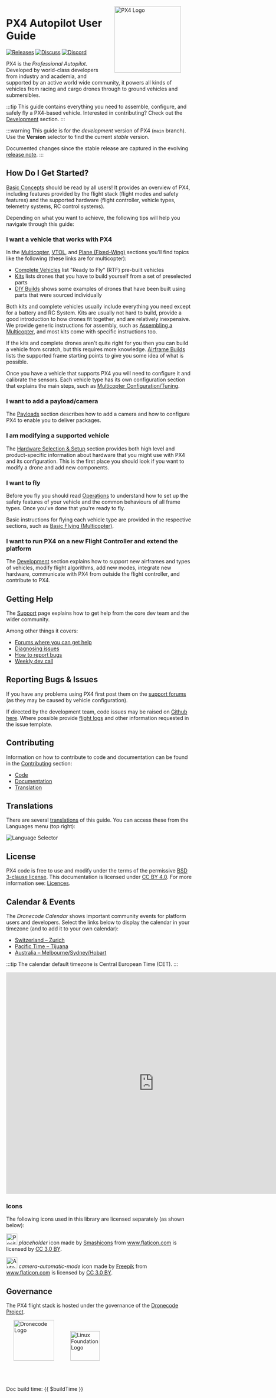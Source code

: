 <div style="float:right; padding:10px; margin-right:20px;"><a href="https://px4.io/"><img src="../assets/site/logo_pro_small.png" title="PX4 Logo" width="180px" /></a></div>

# PX4 Autopilot User Guide

[![Releases](https://img.shields.io/badge/release-main-blue.svg)](https://github.com/PX4/PX4-Autopilot/releases) [![Discuss](https://img.shields.io/badge/discuss-px4-ff69b4.svg)](https://discuss.px4.io//) [![Discord](https://discordapp.com/api/guilds/1022170275984457759/widget.png?style=shield)](https://discord.gg/dronecode)

PX4 is the _Professional Autopilot_.
Developed by world-class developers from industry and academia, and supported by an active world wide community, it powers all kinds of vehicles from racing and cargo drones through to ground vehicles and submersibles.

:::tip
This guide contains everything you need to assemble, configure, and safely fly a PX4-based vehicle. Interested in contributing? Check out the [Development](development/development.md) section.
:::

:::warning
This guide is for the _development_ version of PX4 (`main` branch).
Use the **Version** selector to find the current _stable_ version.

Documented changes since the stable release are captured in the evolving [release note](releases/main.md).
:::

## How Do I Get Started?

[Basic Concepts](getting_started/px4_basic_concepts.md) should be read by all users!
It provides an overview of PX4, including features provided by the flight stack (flight modes and safety features) and the supported hardware (flight controller, vehicle types, telemetry systems, RC control systems).

Depending on what you want to achieve, the following tips will help you navigate through this guide:

### I want a vehicle that works with PX4

In the [Multicopter](frames_multicopter/index.md), [VTOL](frames_vtol/index.md), and [Plane (Fixed-Wing)](frames_plane/index.md) sections you'll find topics like the following (these links are for multicopter):

- [Complete Vehicles](complete_vehicles_mc/index.md) list "Ready to Fly" (RTF) pre-built vehicles
- [Kits](frames_multicopter/kits.md) lists drones that you have to build yourself from a set of preselected parts
- [DIY Builds](frames_multicopter/diy_builds.md) shows some examples of drones that have been built using parts that were sourced individually

Both kits and complete vehicles usually include everything you need except for a battery and RC System.
Kits are usually not hard to build, provide a good introduction to how drones fit together, and are relatively inexpensive.
We provide generic instructions for assembly, such as [Assembling a Multicopter](assembly/assembly_mc.md), and most kits come with specific instructions too.

If the kits and complete drones aren't quite right for you then you can build a vehicle from scratch, but this requires more knowledge.
[Airframe Builds](airframes/index.md) lists the supported frame starting points to give you some idea of what is possible.

Once you have a vehicle that supports PX4 you will need to configure it and calibrate the sensors.
Each vehicle type has its own configuration section that explains the main steps, such as [Multicopter Configuration/Tuning](config_mc/index.md).

### I want to add a payload/camera

The [Payloads](payloads/index.md) section describes how to add a camera and how to configure PX4 to enable you to deliver packages.

### I am modifying a supported vehicle

The [Hardware Selection & Setup](hardware/drone_parts.md) section provides both high level and product-specific information about hardware that you might use with PX4 and its configuration.
This is the first place you should look if you want to modify a drone and add new components.

### I want to fly

Before you fly you should read [Operations](config/operations.md) to understand how to set up the safety features of your vehicle and the common behaviours of all frame types.
Once you've done that you're ready to fly.

Basic instructions for flying each vehicle type are provided in the respective sections, such as [Basic Flying (Multicopter)](flying/basic_flying_mc.md).

### I want to run PX4 on a new Flight Controller and extend the platform

The [Development](development/development.md) section explains how to support new airframes and types of vehicles, modify flight algorithms, add new modes, integrate new hardware, communicate with PX4 from outside the flight controller, and contribute to PX4.

## Getting Help

The [Support](contribute/support.md) page explains how to get help from the core dev team and the wider community.

Among other things it covers:

- [Forums where you can get help](contribute/support.md#forums-and-chat)
- [Diagnosing issues](contribute/support.md#diagnosing-problems)
- [How to report bugs](contribute/support.md#issue-bug-reporting)
- [Weekly dev call](contribute/support.md#weekly-dev-call)

## Reporting Bugs & Issues

If you have any problems using PX4 first post them on the [support forums](contribute/support.md#forums-and-chat) (as they may be caused by vehicle configuration).

If directed by the development team, code issues may be raised on [Github here](https://github.com/PX4/PX4-Autopilot/issues).
Where possible provide [flight logs](getting_started/flight_reporting.md) and other information requested in the issue template.

## Contributing

Information on how to contribute to code and documentation can be found in the [Contributing](contribute/index.md) section:

- [Code](contribute/index.md)
- [Documentation](contribute/docs.md)
- [Translation](contribute/translation.md)

## Translations

There are several [translations](contribute/translation.md) of this guide.
You can access these from the Languages menu (top right):

![Language Selector](../assets/vuepress/language_selector.png)

<!--@include: _contributors.md-->

## License

PX4 code is free to use and modify under the terms of the permissive [BSD 3-clause license](https://opensource.org/licenses/BSD-3-Clause).
This documentation is licensed under [CC BY 4.0](https://creativecommons.org/licenses/by/4.0/).
For more information see: [Licences](contribute/licenses.md).

## Calendar & Events

The _Dronecode Calendar_ shows important community events for platform users and developers.
Select the links below to display the calendar in your timezone (and to add it to your own calendar):

- [Switzerland – Zurich](https://calendar.google.com/calendar/embed?src=linuxfoundation.org_g21tvam24m7pm7jhev01bvlqh8%40group.calendar.google.com&ctz=Europe%2FZurich)
- [Pacific Time – Tijuana](https://calendar.google.com/calendar/embed?src=linuxfoundation.org_g21tvam24m7pm7jhev01bvlqh8%40group.calendar.google.com&ctz=America%2FTijuana)
- [Australia – Melbourne/Sydney/Hobart](https://calendar.google.com/calendar/embed?src=linuxfoundation.org_g21tvam24m7pm7jhev01bvlqh8%40group.calendar.google.com&ctz=Australia%2FSydney)

:::tip
The calendar default timezone is Central European Time (CET).
:::

<iframe src="https://calendar.google.com/calendar/embed?title=Dronecode%20Calendar&amp;mode=WEEK&amp;height=600&amp;wkst=1&amp;bgcolor=%23FFFFFF&amp;src=linuxfoundation.org_g21tvam24m7pm7jhev01bvlqh8%40group.calendar.google.com&amp;color=%23691426&amp;ctz=Europe%2FZurich" style="border-width:0" width="800" height="600" frameborder="0" scrolling="no"></iframe>

### Icons

The following icons used in this library are licensed separately (as shown below):

<img src="../assets/site/position_fixed.svg" title="Position fix required (e.g. GPS)" width="30px" /> _placeholder_ icon made by <a href="https://www.flaticon.com/authors/smashicons" title="Smashicons">Smashicons</a> from <a href="https://www.flaticon.com/" title="Flaticon">www.flaticon.com</a> is licensed by <a href="https://creativecommons.org/licenses/by/3.0/" title="Creative Commons BY 3.0" target="_blank">CC 3.0 BY</a>.

<img src="../assets/site/automatic_mode.svg" title="Automatic mode" width="30px" /> _camera-automatic-mode_ icon made by <a href="https://www.freepik.com" title="Freepik">Freepik</a> from <a href="https://www.flaticon.com/" title="Flaticon">www.flaticon.com</a> is licensed by <a href="http://creativecommons.org/licenses/by/3.0/" title="Creative Commons BY 3.0" target="_blank">CC 3.0 BY</a>.

## Governance

The PX4 flight stack is hosted under the governance of the [Dronecode Project](https://www.dronecode.org/).

<a href="https://www.dronecode.org/" style="padding:20px" ><img src="https://mavlink.io/assets/site/logo_dronecode.png" alt="Dronecode Logo" width="110px"/></a>
<a href="https://www.linuxfoundation.org/projects" style="padding:20px;"><img src="https://mavlink.io/assets/site/logo_linux_foundation.png" alt="Linux Foundation Logo" width="80px" /></a>

<div style="padding:10px">&nbsp;</div>

Doc build time: {{ $buildTime }}
